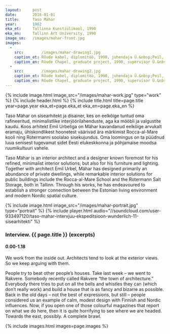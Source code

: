 ```yaml
---
layout: 	post
date:   	2016-01-01
title:  	Taso Mähar
year:		1962
eka_et:		Tallinna Kunstiülikool, 1990
eka_en:		Tallinn Art University, 1990
image_sm:	/images/mahar-front.jpg
images:
  -
    src: 		/images/mahar-drawing1.jpg
    caption_et: Rõude kabel, diplomitöö, 1990, juhendaja Ü.&nbsp;Peil, interjööri perspektiivvaade
    caption_en: Rõude Chapel, graduate project, 1990, supervisor Ü.&nbsp;Peil, interior perspective view
  -
    src: 		/images/mahar-drawing2.jpg
    caption_et: Rõude kabel, diplomitöö, 1990, juhendaja Ü.&nbsp;Peil, sisustus
    caption_en: Rõude Chapel, graduate project, 1990, supervisor Ü.&nbsp;Peil, furnishings
---
```


{% include image.html image_src="/images/mahar-work.jpg" type="work" %}
{% include header.html %}
{% include title.html title=page.title year=page.year eka_et=page.eka_et eka_en=page.eka_en %}

Taso Mähar on sisearhitekt ja disainer, kes on eelkõige tuntud oma rafineeritud, minimalistlike interjöörilahenduste, aga ka mööbli ja valgustite kaudu. Koos arhitekt Emil Urbeliga on Mähar kavandanud eelkõige arvukalt eramaju, ühiskondlikest hoonetest väärivad ära märkimist Rocca-al-Mare kooli ning Rotermanni soolalao sisekujundus.  Oma loomingus on ta püüdnud luua senisest tugevamat sidet Eesti elukeskkonna ja põhjamaise moodsa ruumikultuuri vahele.

Taso Mähar is an interior architect and a designer known foremost for his refined, minimalist interior solutions, but also for his furniture and lighting. Together with architect Emil Urbel, Mähar has designed primarily an abundance of private dwellings, while remarkable interior solutions for public buildings include the Rocca-al-Mare School and the Rotermann Salt Storage, both in Tallinn. Through his works, he has endeavoured to establish a stronger connection between the Estonian living environment and modern Nordic spatial culture.

{% include image.html image_src="/images/mahar-portrait.jpg" type="portrait" %}
{% include player.html audio="//soundcloud.com/user-933497120/taso-mahar-intervjuu-ekspeditsioon-wunderlich-11-sisearhitekti" %}

### Interview. {{ page.title }} (excerpts)

#### 0.00-1.18

We work from the inside out. Architects tend to look at the exterior views. So we keep arguing with them.

People try to beat other people’s houses. Take last week – we went to Rakvere. Somebody recently called Rakvere “the town of architecture.” Everybody there tries to put on all the bells and whistles they can (which don’t really work) and build a house that is as fancy and bizarre as possible. Back in the old days – not the best of expressions, but still – people considered us an example of calm, modest design with Finnish and Nordic influences. Now, if you open one of those colourful magazines that report on what we do here, then it is quite horrifying to see where we are headed. Towards the east, possibly. A complete brawl.

{% include images.html images=page.images %}
